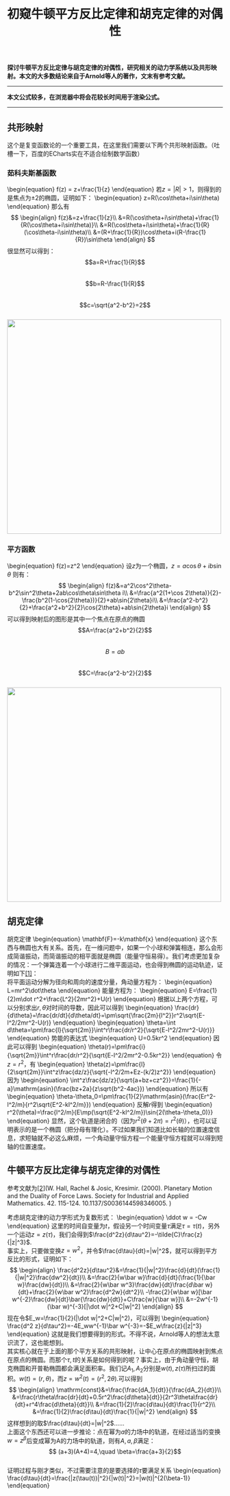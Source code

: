﻿---
title: 初窥牛顿平方反比定律和胡克定律的对偶性
categories:
- Dynamics
tags:
- 天文 
- 动力学
updated: 2018-4-12 
---
<script type="text/x-mathjax-config">
  		MathJax.Hub.Config({
            tex2jax: {
                inlineMath: [['$','$'], ['\\(','\\)']]
            },
  			TeX: { 
                equationNumbers: {  
                    autoNumber: "AMS"  
                },
     		    extensions: ["AMSmath.js"]
            },
            CommonHTML: { 
                linebreaks: { 
                    automatic: true 
                } 
            },
            "HTML-CSS": { 
                linebreaks: { 
                    automatic: true 
                } 
            },
            SVG: { 
                linebreaks: { 
                    automatic: true 
                } 
            }
  		});
		</script>

 <script type="text/javascript" src="https://cdn.bootcss.com/mathjax/2.7.3/MathJax.js?config=TeX-AMS-MML_HTMLorMML"></script>
**探讨牛顿平方反比定律与胡克定律的对偶性，研究相关的动力学系统以及共形映射。本文的大多数结论来自于Arnold等人的著作，文末有参考文献。**

---
**本文公式较多，在浏览器中将会花较长时间用于渲染公式。**  
  
--- 
## 共形映射
这个是复变函数论的一个重要工具，在这里我们需要以下两个共形映射函数。（吐槽一下，百度的ECharts实在不适合绘制数学函数）
### 茹科夫斯基函数
\begin{equation}
f(z) = z+\frac{1}{z}
\end{equation}
若$z=|R|>1$，则得到的是焦点为$\pm 2$的椭圆，证明如下：
\begin{equation}
z=R(\cos\theta+i\sin\theta)
\end{equation}
那么有
$$
\begin{align}
f(z)&=z+\frac{1}{z}\\
&=R(\cos\theta+i\sin\theta)+\frac{1}{R(\cos\theta+i\sin\theta)}\\
&=R(\cos\theta+i\sin\theta)+\frac{1}{R}(\cos\theta-i\sin\theta)\\
&=(R+\frac{1}{R})\cos\theta+i(R-\frac{1}{R})\sin\theta
\end{align}
$$
很显然可以得到：  
$$a=R+\frac{1}{R}$$  
$$b=R-\frac{1}{R}$$  
$$c=\sqrt{a^2-b^2}=2$$  
<img src="{{ site.url }}/assets//blog_images/Jukowsky.PNG" width="500px"/>

### 平方函数
\begin{equation}
f(z)=z^2
\end{equation}
设$z$为一个椭圆，$z=a\cos\theta+ib\sin\theta$
则有：
$$
\begin{align}
f(z)&=a^2\cos^2\theta-b^2\sin^2\theta+2ab\cos\theta\sin\theta i\\
&=\frac{a^2(1+\cos 2\theta)}{2}-\frac{b^2(1-\cos{2\theta})}{2}+ab\sin{2\theta}i\\
&=\frac{a^2-b^2}{2}+\frac{a^2+b^2}{2}\cos{2\theta}+ab\sin{2\theta}i
\end{align}
$$
可以得到映射后的图形是其中一个焦点在原点的椭圆  
$$A=\frac{a^2+b^2}{2}$$  
$$B=ab$$  
$$C=\frac{a^2-b^2}{2}$$  
<img src="{{ site.url }}/assets//blog_images/square.PNG" width="500px"/>

## 胡克定律
胡克定律
\begin{equation}
\mathbf{F}=-k\mathbf{x}
\end{equation}
这个东西与椭圆也大有关系。首先，在一维问题中，如果一个小球和弹簧相连，那么会形成简谐振动，而简谐振动的相平面就是椭圆（能量守恒易得）。我们考虑更加复杂的情况：一个弹簧连着一个小球进行二维平面运动，也会得到椭圆的运动轨迹，证明如下[[1]](http://www.physics.hmc.edu/~saeta/courses/p111/uploads/Y2011/HSChapter6.pdf)：  
将平面运动分解为径向和周向的速度分量，角动量方程为：
\begin{equation}
L=mr^2\dot\theta
\end{equation}
能量方程为：
\begin{equation}
E=\frac{1}{2}m\dot r^2+\frac{L^2}{2mr^2}+U(r)
\end{equation}
根据以上两个方程，可以分别求出$r,\theta$对时间的导数，因此可以得到
\begin{equation}
\frac{dr}{d\theta}=\frac{dr/dt}{d\theta/dt}=\pm\sqrt{\frac{2m}{l^2}}r^2\sqrt{E-l^2/2mr^2-U(r)}
\end{equation}
\begin{equation}
\theta=\int d\theta=\pm\frac{l}{\sqrt{2m}}\int^r\frac{dr/r^2}{\sqrt{E-l^2/2mr^2-U(r)}}
\end{equation}
势能的表达式
\begin{equation}
U=0.5kr^2
\end{equation}
因此可以得到
\begin{equation}
\theta(r)=\pm\frac{i}{\sqrt{2m}}\int^r\frac{dr/r^2}{\sqrt{E-l^2/2mr^2-0.5kr^2}}
\end{equation}
令$z=r^2$，有
\begin{equation}
\theta(z)=\pm\frac{l}{2\sqrt{2m}}\int^z\frac{dz/z}{\sqrt{-l^2/2m+Ez-(k/2)z^2}}
\end{equation}
因为
\begin{equation}
\int^z\frac{dz/z}{\sqrt{a+bz+cz^2}}=\frac{1}{-a}\mathrm{asin}(\frac{bz+2a}{z\sqrt{b^2-4ac}})
\end{equation}
所以有
\begin{equation}
\theta-\theta_0=\pm\frac{1}{2}\mathrm{asin}(\frac{Er^2-l^2/m}{r^2\sqrt{E^2-kl^2/m}})
\end{equation}
反解$r$得到
\begin{equation}
r^2(\theta)=\frac{l^2/m}{E\mp(\sqrt{E^2-kl^2/m})\sin{2(\theta-\theta_0)}}
\end{equation}
显然，这个轨道是闭合的（因为$r^2(\theta+2\pi)=r^2(\theta)$），也可以证明表示的是一个椭圆（把分母有理化）。不过如果我们知道比如长轴的位置速度信息，求短轴就不必这么麻烦，一个角动量守恒方程一个能量守恒方程就可以得到短轴的位置速度。

## 牛顿平方反比定律与胡克定律的对偶性
参考文献为[[2]](https://www.researchgate.net/publication/228571130_Planetary_Motion_and_the_Duality_of_Force_Laws)(W. Hall, Rachel & Josic, Kresimir. (2000). Planetary Motion and the Duality of Force Laws. Society for Industrial and Applied Mathematics. 42. 115-124. 10.1137/S0036144598346005. )
  
考虑胡克定律的动力学形式为复数形式：
\begin{equation}
\ddot w = -Cw
\end{equation}
这里的时间自变量为$t$，假设另一个时间变量$\tau$满足$\tau=\tau(t)$，另外一个运动$z=z(\tau)$，我们会得到$\frac{d^2z}{d\tau^2}=-\tilde{C}\frac{z}{|z|^3}$.  
事实上，只要做变换$z=w^2$，并令$\frac{d\tau}{dt}=|w|^2$，就可以得到平方反比的形式，证明如下：
$$ 
\begin{align}
\frac{d^2z}{d\tau^2}&=\frac{1}{|w|^2}\frac{d}{dt}(\frac{1}{|w|^2}\frac{dw^2}{dt})\\
&=\frac{2}{w\bar w}\frac{d}{dt}(\frac{1}{\bar w}\frac{dw}{dt})\\
&=\frac{2}{w\bar w^3}\frac{dw}{dt}\frac{d\bar w}{dt}+\frac{2}{w\bar w^2}\frac{d^2w}{dt^2}\\
-\frac{2}{w\bar w}[\bar w^{-2}\frac{dw}{dt}\bar{\frac{dw}{dt}}+C\frac{w}{\bar w}]\\
&=-2w^{-1}(\bar w)^{-3}[|\dot w|^2+C|w|^2]
\end{align}
$$
现在令$E_w=\frac{1}{2}(|\dot w|^2+C|w|^2)，可以得到
\begin{equation}
\frac{d^2 z}{d\tau^2}=-4E_ww^{-1}\bar w^{-3}=-$E_w\frac{z}{|z|^3}
\end{equation}
这就是我们想要得到的形式。不得不说，Arnold等人的想法太意识流了，这也能想到。  
其实核心就在于上面的那个平方关系的共形映射，让中心在原点的椭圆映射到焦点在原点的椭圆。而那个$\tau,t$的关系是如何得到的呢？事实上，由于角动量守恒，胡克椭圆和开普勒椭圆都会满足面积率。我们记$A_1,A_2$分别是$w(t),z(\tau)$所扫过的面积。$w(t)=(r,\theta)$，而$z=w^2(t)=(r^2,2\theta)$.可以得到
$$
\begin{align}
\mathrm{const}&=\frac{\frac{dA_1}{dt}}{\frac{dA_2}{dt}}\\
&=\frac{r\theta\frac{dr}{dt}+0.5r^2\frac{d\theta}{dt}}{2r^3\theta\frac{dr}{dt}+r^4\frac{d\theta}{dt}}\\
&=\frac{1}{2}\frac{d\tau}{dt}\frac{1}{r^2}\\
&=\frac{1}{2}\frac{d\tau}{dt}\frac{1}{|w|^2}
\end{align}
$$
这样想到的取$\frac{d\tau}{dt}=|w|^2$……  
上面这个东西还可以进一步推论：点在幂为$a$的力场中的轨道，在经过适当的变换$w=z^\beta$后变成幂为A的力场中的轨道，则有$A,a,\beta$满足：  
$$ (a+3)(A+4)=4,\quad \beta=\frac{a+3}{2}$$  
证明过程与刚才类似，不过需要注意的是要选择的$\tau$要满足关系
\begin{equation}
\frac{d\tau}{dt}=\frac{|z(\tau(t))|^2}{|w(t)|^2}=|w(t)|^{2(\beta-1)}
\end{equation}